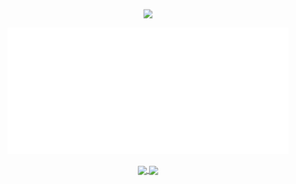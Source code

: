 <div align="center">
  <a href="https://github.com/elmerchou">
  <img src="https://i.imgur.com/IUk2fpA.gif" align="center"/> 
  </a>
</div>

<br />

<div align="center">
  <a href="https://github.com/elmerchou">
    <img src="metrics.plugin.achievements.compact.svg" /> 
  </a>
<div/>
  
<br />
  
<a href="https://github.com/elmerchou">
  <img src="https://github-readme-stats.vercel.app/api?username=elmerchou&show_icons=true&theme=gotham" align="center"/> 
</a>
<a href="https://github.com/elmerchou">
  <img src="https://github-readme-stats.vercel.app/api/top-langs/?username=elmerchou&layout=compact" align="center"/> 
</a>


